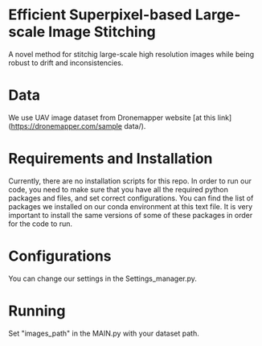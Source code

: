 # Efficient Superpixel-based Large-scale Image Stitching
A novel method for stitchig large-scale high resolution images while being robust to drift and inconsistencies. 
# Data
We use UAV image dataset from Dronemapper website [at this link](https://dronemapper.com/sample data/).
# Requirements and Installation
Currently, there are no installation scripts for this repo. 
In order to run our code, you need to make sure that you have all the required python packages and files, and set correct configurations. 
You can find the list of packages we installed on our conda environment at this text file. 
It is very important to install the same versions of some of these packages in order for the code to run.
# Configurations
You can change our settings in the Settings_manager.py.
# Running
Set "images_path" in the MAIN.py with your dataset path.
